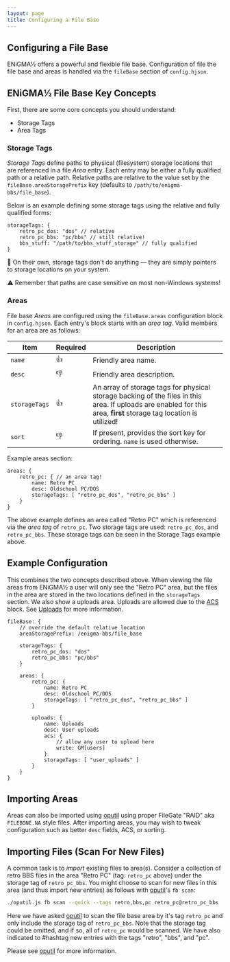 ```yaml
---
layout: page
title: Configuring a File Base
---
```

## Configuring a File Base
ENiGMA½ offers a powerful and flexible file base. Configuration of file the file base and areas is handled via the `fileBase` section of `config.hjson`.

## ENiGMA½ File Base Key Concepts
First, there are some core concepts you should understand:
* Storage Tags
* Area Tags

### Storage Tags
*Storage Tags* define paths to physical (filesystem) storage locations that are referenced in a file *Area* entry. Each entry may be either a fully qualified path or a relative path. Relative paths are relative to the value set by the `fileBase.areaStoragePrefix` key (defaults to `/path/to/enigma-bbs/file_base`).

Below is an example defining some storage tags using the relative and fully qualified forms:

```hjson
storageTags: {
	retro_pc_dos: "dos" // relative
	retro_pc_bbs: "pc/bbs" // still relative!
	bbs_stuff: "/path/to/bbs_stuff_storage" // fully qualified
}
```

:memo: On their own, storage tags don't do anything — they are simply pointers to storage locations on your system.

:warning: Remember that paths are case sensitive on most non-Windows systems!

### Areas
File base *Areas* are configured using the `fileBase.areas` configuration block in `config.hjson`. Each entry's block starts with an *area tag*. Valid members for an area are as follows:

| Item | Required | Description |
|--------|---------------|------------------|
| `name` | :+1: | Friendly area name. |
| `desc` | :-1: | Friendly area description. |
| `storageTags` | :+1: | An array of storage tags for physical storage backing of the files in this area. If uploads are enabled for this area, **first** storage tag location is utilized! |
| `sort` | :-1: | If present, provides the sort key for ordering. `name` is used otherwise. |

Example areas section:

```hjson
areas: {
	retro_pc: { // an area tag!
		name: Retro PC
		desc: Oldschool PC/DOS
		storageTags: [ "retro_pc_dos", "retro_pc_bbs" ]
	}
}
```
The above example defines an area called "Retro PC" which is referenced via the *area tag* of `retro_pc`. Two storage tags are used: `retro_pc_dos`, and `retro_pc_bbs`. These storage tags can be seen in the Storage Tags example above.

## Example Configuration
This combines the two concepts described above. When viewing the file areas from ENiGMA½ a user will only see the "Retro PC" area, but the files in the area are stored in the two locations defined in the `storageTags` section. We also show a uploads area. Uploads are allowed due to the [ACS](acs.md) block. See [Uploads](uploads.md) for more information.

```hjson
fileBase: {
	// override the default relative location
	areaStoragePrefix: /enigma-bbs/file_base

	storageTags: {
		retro_pc_dos: "dos"
		retro_pc_bbs: "pc/bbs"
	}

	areas: {
		retro_pc: {
			name: Retro PC
			desc: Oldschool PC/DOS
			storageTags: [ "retro_pc_dos", "retro_pc_bbs" ]
		}

		uploads: {
			name: Uploads
			desc: User uploads
			acs: {
				// allow any user to upload here
				write: GM[users]
			}
			storageTags: [ "user_uploads" ]
		}
	}
}
```

## Importing Areas
Areas can also be imported using [oputil](../admin/oputil.md) using proper FileGate "RAID" aka `FILEBONE.NA` style files. After importing areas, you may wish to tweak configuration such as better `desc` fields, ACS, or sorting.

## Importing Files (Scan For New Files)
A common task is to *import* existing files to area(s). Consider a collection of retro BBS files in the area "Retro PC" (tag: `retro_pc` above) under the storage tag of `retro_pc_bbs`. You might choose to scan for new files in this area (and thus import new entries) as follows with [oputil](../admin/oputil.md)'s `fb scan`:

```bash
./oputil.js fb scan --quick --tags retro,bbs,pc retro_pc@retro_pc_bbs
```

Here we have asked [oputil](../admin/oputil.md) to scan the file base area by it's tag `retro_pc` and only include the storage tag of `retro_pc_bbs`. Note that the storage tag could be omitted, and if so, all of `retro_pc` would be scanned. We have also indicated to #hashtag new entries with the tags "retro", "bbs", and "pc".

Please see [oputil](../admin/oputil.md) for more information.

